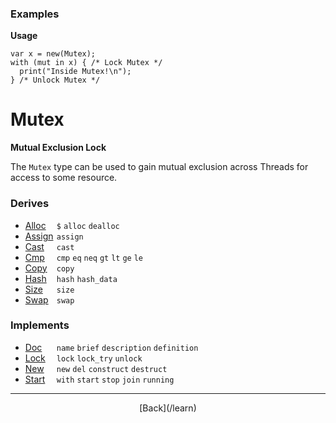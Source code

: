   <div class="row">
  <div class="col-xs-6 col-md-6">

### Examples

__Usage__

    var x = new(Mutex);
    with (mut in x) { /* Lock Mutex */ 
      print("Inside Mutex!\n");
    } /* Unlock Mutex */



  </div>
  <div class="col-xs-6 col-md-6">

# Mutex
__Mutual Exclusion Lock__

The `Mutex` type can be used to gain mutual exclusion across Threads for access to some resource.

### Derives

* <span style="width:50px; float:left;">[Alloc](/learn/alloc)</span>`$` `alloc` `dealloc` 
* <span style="width:50px; float:left;">[Assign](/learn/assign)</span>`assign` 
* <span style="width:50px; float:left;">[Cast](/learn/cast)</span>`cast` 
* <span style="width:50px; float:left;">[Cmp](/learn/cmp)</span>`cmp` `eq` `neq` `gt` `lt` `ge` `le` 
* <span style="width:50px; float:left;">[Copy](/learn/copy)</span>`copy` 
* <span style="width:50px; float:left;">[Hash](/learn/hash)</span>`hash` `hash_data` 
* <span style="width:50px; float:left;">[Size](/learn/size)</span>`size` 
* <span style="width:50px; float:left;">[Swap](/learn/swap)</span>`swap` 
### Implements

* <span style="width:50px; float:left;">[Doc](/learn/doc)</span>`name` `brief` `description` `definition` 
* <span style="width:50px; float:left;">[Lock](/learn/lock)</span>`lock` `lock_try` `unlock` 
* <span style="width:50px; float:left;">[New](/learn/new)</span>`new` `del` `construct` `destruct` 
* <span style="width:50px; float:left;">[Start](/learn/start)</span>`with` `start` `stop` `join` `running` 

* * *

  <p style="text-align:center;">
[Back](/learn)
  </p>

  </div>
  </div>
